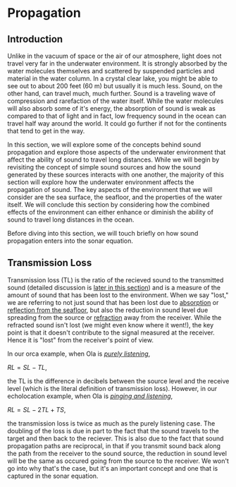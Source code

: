 
# Propagation

## Introduction

Unlike in the vacuum of space or the air of our atmosphere, light does not travel very far in the underwater environment. It is strongly absorbed by the water molecules themselves and scattered by suspended particles and material in the water column. In a crystal clear lake, you might be able to see out to about 200 feet (60 m) but usually it is much less. Sound, on the other hand, can travel much, much further. Sound is a traveling wave of compression and rarefaction of the water itself. While the water molecules will also absorb some of it's energy, the absorption of sound is weak as compared to that of light and in fact, low frequency sound in the ocean can travel half way around the world. It could go further if not for the continents that tend to get in the way. 

In this section, we will explore some of the concepts behind sound propagation and explore those aspects of the underwater environment that affect the ability of sound to travel long distances. While we will begin by revisiting the concept of simple sound sources and how the sound generated by these sources interacts with one another, the majority of this section will explore how the underwater environment affects the propagation of sound. The key aspects of the environment that we will consider are the sea surface, the seafloor, and the properties of the water itself. We will conclude this section by considering how the combined effects of the environment can either enhance or diminish the ability of sound to travel long distances in the ocean.

Before diving into this section, we will touch briefly on how sound propagation enters into the sonar equation.

## Transmission Loss

Transmission loss (TL) is the ratio of the recieved sound to the transmitted sound (detailed discussion is [later in this section](acoustics-TL)) and is a measure of the amount of sound that has been lost to the environment. When we say "lost," we are referring to not just sound that has been lost due to [absorption](acoustics-water_absorption) or [reflection from the seafloor](acoustics-seafloor_reflection), but also the reduction in sound level due spreading from the source or [refraction](acoustics-refraction) away from the receiver. While the refracted sound isn't lost (we might even know where it went!), the key point is that it doesn't contribute to the signal measured at the receiver. Hence it is "lost" from the receiver's point of view. 

In our orca example, when Ola is [_purely listening_](acoustics-intro_orca_comms),

$RL = SL - TL,$

the TL is the difference in decibels between the source level and the receive level (which is the literal definition of transmission loss). However, in our echolocation example, when Ola is [_pinging and listening_]((acoustics-intro_orca_fish_echo)), 

$RL = SL - 2TL + TS,$

the transmission loss is twice as much as the purely listening case. The doubling of the loss is due in part to the fact that the sound travels to the target and then back to the reciever. This is also due to the fact that sound propagation paths are reciprocal, in that if you transmit sound back along the path from the receiver to the sound source, the reduction in sound level will be the same as occured going from the source to the receiver. We won't go into why that's the case, but it's an important concept and one that is captured in the sonar equation.



